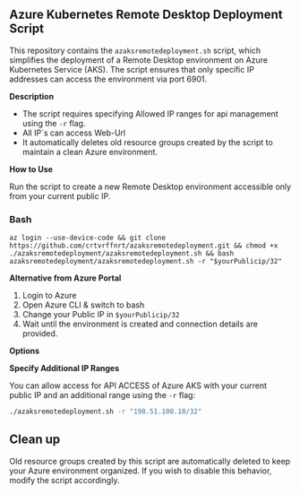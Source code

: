 ## Azure Kubernetes Remote Desktop Deployment Script

This repository contains the `azaksremotedeployment.sh` script, which simplifies the deployment of a Remote Desktop environment on Azure Kubernetes Service (AKS). The script ensures that only specific IP addresses can access the environment via port 6901.

**Description**

* The script requires specifying Allowed IP ranges for api management using the `-r` flag.
* All IP`s can access Web-Url
* It automatically deletes old resource groups created by the script to maintain a clean Azure environment.

**How to Use**

Run the script to create a new Remote Desktop environment accessible only from your current public IP.

### Bash
```
az login --use-device-code && git clone https://github.com/crtvrffnrt/azaksremotedeployment.git && chmod +x ./azaksremotedeployment/azaksremotedeployment.sh && bash azaksremotedeployment/azaksremotedeployment.sh -r "$yourPublicip/32"
```

**Alternative from Azure Portal**

1. Login to Azure
2. Open Azure CLI & switch to bash
3. Change your Public IP in `$yourPublicip/32`
4. Wait until the environment is created and connection details are provided.

**Options**

**Specify Additional IP Ranges**

You can allow access for API ACCESS of Azure AKS with your current public IP and an additional range using the `-r` flag:

```bash
./azaksremotedeployment.sh -r "198.51.100.10/32"
```

## Clean up
Old resource groups created by this script are automatically deleted to keep your Azure environment organized. If you wish to disable this behavior, modify the script accordingly.


